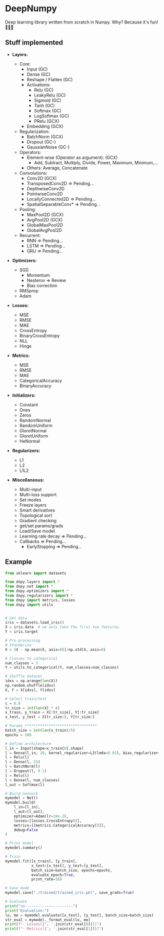 # DeepNumpy

Deep learning library written from scratch in Numpy. Why? Because it's fun! 🤷🏻‍♂️


## Stuff implemented

- **Layers:**
    - Core:
        - Input (GC)
        - Dense (GC)
        - Reshape / Flatten (GC)
        - Activations:
            - Relu (GC)
            - LeakyRelu (GC)
            - Sigmoid (GC)
            - Tanh (GC)
            - Softmax (GC)
            - LogSoftmax (GC)
            - PRelu (GCX)
        - Embedding (GCX)
    - Regularization:
        - BatchNorm (GCX)
        - Dropout (GC-)
        - GaussianNoise (GC-)
    - Operators:
        - Element-wise (Operator as argument): (GCX)
            - Add, Subtract, Multiply, Divide, Power, Maximum, Minimum,...
        - Others: Average, Concatenate
    - Convolutions:
        - Conv2D (GCX)
        - TransposedConv2D => Pending... 
        - DepthwiseConv2D
        - PointwiseConv2D
        - LocallyConnected2D => Pending... 
        - SpatialSeparableConv* => Pending... 
    - Pooling:
        - MaxPool2D  (GCX)
        - AvgPool2D  (GCX)
        - GlobalMaxPool2D
        - GlobalAvgPool2D
    - Recurrent:
        - RNN => Pending...
        - LSTM => Pending...
        - GRU => Pending...
   
- **Optimizers:**
    - SGD
        - Momentum
        - Nesterov => Review
        - Bias correction
    - RMSprop
    - Adam

- **Losses:**
    - MSE
    - RMSE
    - MAE
    - CrossEntropy
    - BinaryCrossEntropy
    - NLL
    - Hinge

- **Metrics:**
    - MSE
    - RMSE
    - MAE
    - CategoricalAccuracy
    - BinaryAccuracy
    
- **Initializers:**
    - Constant
    - Ones
    - Zeros
    - RandomNormal
    - RandomUniform
    - GlorotNormal
    - GlorotUniform
    - HeNormal
    
- **Regularizers:**
    - L1
    - L2
    - L1L2  
    
- **Miscellaneous:**
    - Multi-input
    - Multi-loss support
    - Set modes
    - Freeze layers
    - Smart derivatives
    - Topological sort
    - Gradient checking
    - get/set params/grads
    - Load/Save model
    - Learning rate decay => Pending...
    - Callbacks => Pending...
        - EarlyStopping => Pending...
    
    
## Example

```python
from sklearn import datasets

from dnpy.layers import *
from dnpy.net import *
from dnpy.optimizers import *
from dnpy.regularizers import *
from dnpy import metrics, losses
from dnpy import utils
    

# Get data
iris = datasets.load_iris()
X = iris.data  # we only take the first two features.
Y = iris.target

# Pre-processing
# Standarize
X = (X - np.mean(X, axis=0))/np.std(X, axis=0)

# Classes to categorical
num_classes = 3
Y = utils.to_categorical(Y, num_classes=num_classes)

# Shuffle dataset
idxs = np.arange(len(X))
np.random.shuffle(idxs)
X, Y = X[idxs], Y[idxs]

# Select train/test
c = 0.8
tr_size = int(len(X) * c)
x_train, y_train = X[:tr_size], Y[:tr_size]
x_test, y_test = X[tr_size:], Y[tr_size:]

# Params *********************************
batch_size = int(len(x_train)/5)
epochs = 500

# Define architecture
l_in = Input(shape=x_train[0].shape)
l = Dense(l_in, 20, kernel_regularizer=L2(lmda=0.01), bias_regularizer=L1(lmda=0.01))
l = Relu(l)
l = Dense(l, 15)
l = BatchNorm(l)
l = Dropout(l, 0.1)
l = Relu(l)
l = Dense(l, num_classes)
l_out = Softmax(l)

# Build network
mymodel = Net()
mymodel.build(
    l_in=[l_in],
    l_out=[l_out],
    optimizer=Adam(lr=10e-2),
    losses=[losses.CrossEntropy()],
    metrics=[[metrics.CategoricalAccuracy()]],
    debug=False
)

# Print model
mymodel.summary()

# Train
mymodel.fit([x_train], [y_train],
            x_test=[x_test], y_test=[y_test],
            batch_size=batch_size, epochs=epochs,
            evaluate_epoch=True,
            print_rate=10)

# Save mode
mymodel.save("./trained/trained_iris.pkl", save_grads=True)

# Evaluate
print("\n----------------------")
print("Evaluation:")
lo, me = mymodel.evaluate([x_test], [y_test], batch_size=batch_size)
str_eval = mymodel._format_eval(lo, me)
print(f"- Losses[{', '.join(str_eval[0])}]")
print(f"- Metrics[{'; '.join(str_eval[1])}]")
```